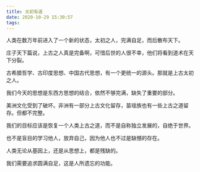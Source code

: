 ```yaml
---
title: 太初有道
date: 2020-10-29 15:30:57
tags:
---
```




人类在数万年前进入了一个新的状态，太初之人，完满自足，而后散布天下。

庄子天下篇说，上古之人真是完备啊，可惜后世的人很不幸，他们将看到道术在天下分裂。

古希腊哲学、古印度思想、中国古代思想，有一个更统一的源头。那就是上古太初之人。

我们今天的思想是东西方思想的结合，依然不够完满，缺失了重要的部分。

美洲文化受到了破坏。非洲有一部分上古文化留存，苗瑶族也有一些上古之道留存。但都不完整。

我们的目标应该是恢复一个人类上古之道，而不是自称独立发展的，自绝于世界。

也不是盲目的学习他人，放弃自己，因为他人也不过是缺憾的存在。

人类无论从基因上，还是从思想上，都是残缺的。

我们需要追求圆满自足，这是人所遗忘的功能。